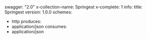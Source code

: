 swagger: "2.0"
x-collection-name: Springest
x-complete: 1
info:
  title: Springest
  version: 1.0.0
schemes:
- http
produces:
- application/json
consumes:
- application/json